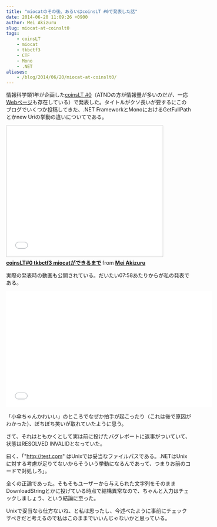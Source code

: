 ```yaml
---
title: "miocatのその後、あるいはcoinsLT #0で発表した話"
date: 2014-06-20 11:09:26 +0900
author: Mei Akizuru
slug: miocat-at-coinslt0
tags:
    - coinsLT
    - miocat
    - tkbctf3
    - CTF
    - Mono
    - .NET
aliases:
    - /blog/2014/06/20/miocat-at-coinslt0/
---
```


情報科学類1年が企画した[coinsLT #0](http://atnd.org/events/51236)（ATNDの方が情報量が多いのだが、一応[Webページ](http://coinslt.org/zero.html)も存在している）で発表した。タイトルがクソ長いが要するにこのブログでいくつか投稿してきた、.NET FrameworkとMonoにおけるGetFullPathとかnew Uriの挙動の違いについてである。

<iframe src="//www.slideshare.net/slideshow/embed_code/39806085" width="425" height="355" frameborder="0" marginwidth="0" marginheight="0" scrolling="no" style="border:1px solid #CCC; border-width:1px; margin-bottom:5px; max-width: 100%;" allowfullscreen> </iframe> <div style="margin-bottom:5px"> <strong> <a href="//www.slideshare.net/maytheplic/coinslt0-miocat" title="coinsLT#0 tkbctf3 miocatができるまで" target="_blank">coinsLT#0 tkbctf3 miocatができるまで</a> </strong> from <strong><a href="//www.slideshare.net/maytheplic" target="_blank">Mei Akizuru</a></strong> </div>

実際の発表時の動画も公開されている。だいたい07:58あたりからが私の発表である。

<iframe width="560" height="315" src="//www.youtube-nocookie.com/embed/s3_BCaFAVv8" frameborder="0" allowfullscreen></iframe>

「小傘ちゃんかわいい」のところでなぜか拍手が起こったり（これは後で原因がわかった）、ぼちぼち笑いが取れていたように思う。

さて、それはともかくとして実は前に投げたバグレポートに返事がついていて、状態はRESOLVED INVALIDとなっていた。

曰く、「"http://test.com" はUnixでは妥当なファイルパスである。.NETはUnixに対する考慮が足りてないからそういう挙動になるんであって、つまりお前のコードで対処しろ」。

全くの正論であった。そもそもユーザーから与えられた文字列をそのままDownloadStringとかに投げている時点で結構異常なので、ちゃんと入力はチェックしましょう、という結論に至った。

Unixで妥当なら仕方ないね、と私は思ったし、今述べたように事前にチェックすべきだと考えるので私はこのままでいいんじゃないかと思っている。